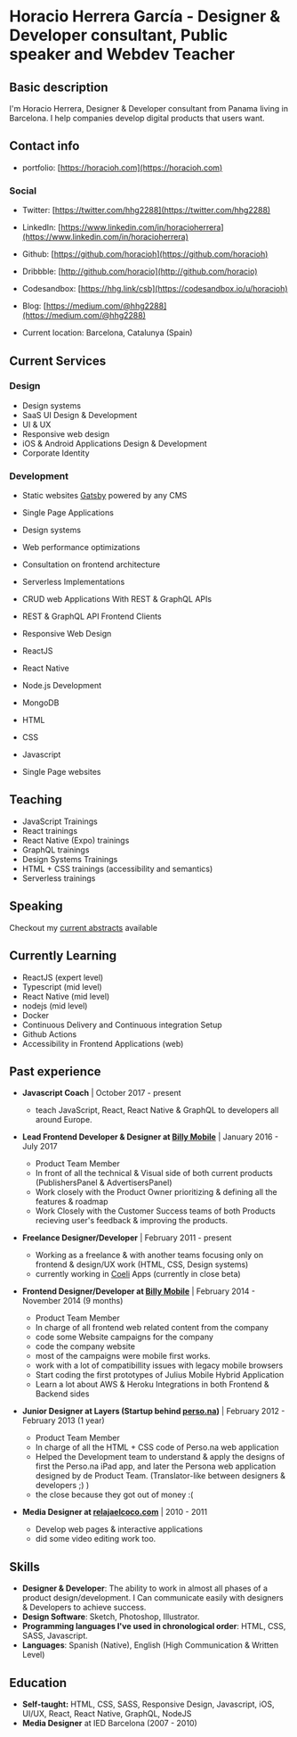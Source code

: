 # Horacio Herrera García - Designer & Developer consultant, Public speaker and Webdev Teacher

## Basic description

I'm Horacio Herrera, Designer & Developer consultant from Panama living in Barcelona. I help companies develop digital products that users want.

## Contact info

- portfolio: [https://horacioh.com](https://horacioh.com)

### Social

- Twitter: [https://twitter.com/hhg2288](https://twitter.com/hhg2288)
- LinkedIn: [https://www.linkedin.com/in/horacioherrera](https://www.linkedin.com/in/horacioherrera)
- Github: [https://github.com/horacioh](https://github.com/horacioh)
- Dribbble: [http://github.com/horacio](http://github.com/horacio)
- Codesandbox: [https://hhg.link/csb](https://codesandbox.io/u/horacioh)
- Blog: [https://medium.com/@hhg2288](https://medium.com/@hhg2288)

- Current location: Barcelona, Catalunya (Spain)

## Current Services

### Design

- Design systems
- SaaS UI Design & Development
- UI & UX
- Responsive web design
- iOS & Android Applications Design & Development
- Corporate Identity

### Development

- Static websites [Gatsby](https://gatsbyjs.org) powered by any CMS
- Single Page Applications
- Design systems
- Web performance optimizations
- Consultation on frontend architecture
- Serverless Implementations
- CRUD web Applications With REST & GraphQL APIs
- REST & GraphQL API Frontend Clients
- Responsive Web Design
- ReactJS
- React Native

- Node.js Development
- MongoDB
- HTML
- CSS
- Javascript
- Single Page websites

## Teaching

- JavaScript Trainings
- React trainings
- React Native (Expo) trainings
- GraphQL trainings
- Design Systems Trainings
- HTML + CSS trainings (accessibility and semantics)
- Serverless trainings

## Speaking

Checkout my [current abstracts](https://github.com/horacioh/horacio_speaks) available

## Currently Learning

- ReactJS (expert level)
- Typescript (mid level)
- React Native (mid level)
- nodejs (mid level)
- Docker
- Continuous Delivery and Continuous integration Setup
- Github Actions
- Accessibility in Frontend Applications (web)

## Past experience

- **Javascript Coach** | October 2017 - present
	- teach JavaScript, React, React Native & GraphQL to developers all around Europe.


- **Lead Frontend Developer & Designer at [Billy Mobile](http://billymob.com)** | January 2016 - July 2017
	- Product Team Member
	- In front of all the technical & Visual side of both current products (PublishersPanel & AdvertisersPanel)
	- Work closely with the Product Owner prioritizing & defining all the features & roadmap
	- Work Closely with the Customer Success teams of both Products recieving user's feedback & improving the products.


- **Freelance Designer/Developer** | February 2011 - present
	- Working as a freelance & with another teams focusing only on frontend & design/UX work (HTML, CSS, Design systems)
	- currently working in [Coeli](https://coeli.cat) Apps (currently in close beta)


- **Frontend Designer/Developer at [Billy Mobile](http://billymob.com)** | February 2014 - November 2014 (9 months)
	- Product Team Member
	- In charge of all frontend web related content from the company
	- code some Website campaigns for the company
	- code the company website
	- most of the campaigns were mobile first works.
	- work with a lot of compatibillity issues with legacy mobile browsers
	- Start coding the first prototypes of Julius Mobile Hybrid Application
	- Learn a lot about AWS & Heroku Integrations in both Frontend & Backend sides


- **Junior Designer at Layers (Startup behind [perso.na](Perso.na))** | February 2012 - February 2013 (1 year)
	- Product Team Member
	- In charge of all the HTML + CSS code of Perso.na web application
	- Helped the Development team to understand & apply the designs of first the Perso.na iPad app, and later the Persona web application designed by de Product Team. (Translator-like between designers & developers ;) )
	- the close because they got out of money :(


- **Media Designer at [relajaelcoco.com](relajaelcoco.com)** | 2010 - 2011
	- Develop web pages & interactive applications
	- did some video editing work too.


## Skills

- **Designer & Developer**: The ability to work in almost all phases of a product design/development. I Can communicate easily with designers & Developers to achieve success.
- **Design Software**: Sketch, Photoshop, Illustrator.
- **Programming languages I've used in chronological order**: HTML, CSS, SASS, Javascript.
- **Languages**: Spanish (Native), English (High Communication & Written Level)


## Education

- **Self-taught:** HTML, CSS, SASS, Responsive Design, Javascript, iOS, UI/UX, React, React Native, GraphQL, NodeJS
- **Media Designer** at IED Barcelona (2007 - 2010)

